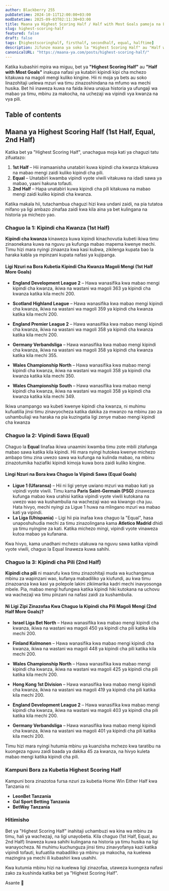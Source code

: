 ```yaml
---
author: Blackberry 255
pubDatetime: 2024-10-11T12:00:00+03:00
modDatetime: 2025-09-03T02:11:30+03:00
title: Maana ya Highest Scoring Half / Half with Most Goals pamoja na Ligi za Kubetia
slug: highest-scoring-half
featured: false
draft: false
tags: [highestscoringhalf, firsthalf, secondhalf, equal, halftime]
description: Jifunze maana ya soko la "Highest Scoring Half" au "Half with Most Goals" na ligi nzuri za kubetia soko hili kwa kila chaguo. Hapa tumetoa ufafanuzi wa chaguzi za 1st Half, Equal, na 2nd Half.
canonicalURL: "https://maana-ya.com/posts/highest-scoring-half/"
---
```


Katika kubashiri mpira wa miguu, bet ya **"Highest Scoring Half"** au **"Half with Most Goals"** inakupa nafasi ya kutabiri kipindi kipi cha mchezo kitakuwa na magoli mengi kuliko kingine. Hii ni moja ya bets au soko linazohitaji uelewa mzuri wa timu zinazoshindana na mfumo wa mechi husika. Bet hii inaweza kuwa na faida ikiwa unajua historia ya ufungaji wa mabao ya timu, mbinu za makocha, na uchezaji wa vipindi vya kwanza na vya pili.

## Table of contents

## Maana ya Highest Scoring Half (1st Half, Equal, 2nd Half)

Katika bet ya "Highest Scoring Half", unachagua moja kati ya chaguzi tatu zifuatazo:

1. **1st Half** – Hii inamaanisha unatabiri kuwa kipindi cha kwanza kitakuwa na mabao mengi zaidi kuliko kipindi cha pili.
2. **Equal** – Unatabiri kwamba vipindi vyote viwili vitakuwa na idadi sawa ya mabao, yaani hakuna tofauti.
3. **2nd Half** – Hapa unatabiri kuwa kipindi cha pili kitakuwa na mabao mengi zaidi kuliko kipindi cha kwanza.

Katika makala hii, tutachambua chaguzi hizi kwa undani zaidi, na pia tutatoa mifano ya ligi ambazo zinafaa zaidi kwa kila aina ya bet kulingana na historia ya michezo yao.

### Chaguo la 1: Kipindi cha Kwanza (1st Half)

**Kipindi cha kwanza** kinaweza kuwa kipindi kinachovutia kubeti ikiwa timu zinaonekana kuwa na nguvu ya kufunga mabao mapema kwenye mechi. Timu hizi mara nyingi zinaanza kwa kasi kubwa, zikilenga kupata bao la haraka kabla ya mpinzani kupata nafasi ya kujipanga.

#### Ligi Nzuri na Bora Kubetia Kipindi Cha Kwanza Magoli Mengi (1st Half More Goals)

- **England Development League 2** – Hawa wanasifika kwa mabao mengi kipindi cha kwanza, ikiwa na wastani wa magoli 363 ya kipindi cha kwanza katika kila mechi 200.
- **Scotland Highland League** – Hawa wanasifika kwa mabao mengi kipindi cha kwanza, ikiwa na wastani wa magoli 359 ya kipindi cha kwanza katika kila mechi 200.

- **England Premier League 2** – Hawa wanasifika kwa mabao mengi kipindi cha kwanza, ikiwa na wastani wa magoli 358 ya kipindi cha kwanza katika kila mechi 200.

- **Germany Verbandsliga** – Hawa wanasifika kwa mabao mengi kipindi cha kwanza, ikiwa na wastani wa magoli 358 ya kipindi cha kwanza katika kila mechi 355.

- **Wales Championship North** – Hawa wanasifika kwa mabao mengi kipindi cha kwanza, ikiwa na wastani wa magoli 358 ya kipindi cha kwanza katika kila mechi 350.

- **Wales Championship South** – Hawa wanasifika kwa mabao mengi kipindi cha kwanza, ikiwa na wastani wa magoli 358 ya kipindi cha kwanza katika kila mechi 349.

Ikiwa unampango wa kubeti kwenye kipindi cha kwanza, ni muhimu kufuatilia jinsi timu zinavyocheza katika dakika za mwanzo na mbinu zao za ushambuliaji wa haraka na pia kuzingatia ligi zenye mabao mengi kipindi cha kwanza

### Chaguo la 2: Vipindi Sawa (Equal)

Chaguo la **Equal** linafaa ikiwa unaamini kwamba timu zote mbili zitafunga mabao sawa katika kila kipindi. Hii mara nyingi hutokea kwenye michezo ambapo timu zina uwezo sawa wa kufunga na kulinda mabao, na mbinu zinazotumika haziafiki kipindi kimoja kuwa bora zaidi kuliko kingine.

#### Lingi Nzuri na Bora kwa Chaguo la Vipindi Sawa (Equal Goals)

- **Ligue 1 (Ufaransa)** – Hii ni ligi yenye uwiano mzuri wa mabao kati ya vipindi vyote viwili. Timu kama **Paris Saint-Germain (PSG)** zinaweza kufunga mabao kwa urahisi katika vipindi vyote viwili kutokana na uwezo wao wa kushambulia na wachezaji wao wa kiwango cha juu. Hata hivyo, mechi nyingi za Ligue 1 huwa na mlingano mzuri wa mabao kati ya vipindi.
- **La Liga (Uhispania)** – Ligi hii pia inafaa kwa chaguo la "Equal", hasa unaposhuhudia mechi za timu zinazolingana kama **Atletico Madrid** dhidi ya timu nyingine za kati. Katika michezo mingi, vipindi vyote vinaweza kutoa mabao ya kufanana.

Kwa hivyo, kama unadhani mchezo utakuwa na nguvu sawa katika vipindi vyote viwili, chaguo la Equal linaweza kuwa sahihi.

### Chaguo la 3: Kipindi cha Pili (2nd Half)

**Kipindi cha pili** ni maarufu kwa timu zinazohitaji muda wa kuchanganua mbinu za wapinzani wao, kufanya mabadiliko ya kiufundi, au kwa timu zinazoanza kwa kasi ya polepole lakini zikiimarika kadri mechi inavyosonga mbele. Pia, mabao mengi hufungwa katika kipindi hiki kutokana na uchovu wa wachezaji wa timu pinzani na nafasi zaidi za kushambulia.

#### Ni Ligi Zipi Zinazofaa Kwa Chaguo la Kipindi cha Pili Magoli Mengi (2nd Half More Goals)?

- **Israel Liga Bet North** – Hawa wanasifika kwa mabao mengi kipindi cha kwanza, ikiwa na wastani wa magoli 450 ya kipindi cha pili katika kila mechi 200.
- **Finland Kolmonen** – Hawa wanasifika kwa mabao mengi kipindi cha kwanza, ikiwa na wastani wa magoli 448 ya kipindi cha pili katika kila mechi 200.

- **Wales Championship North** – Hawa wanasifika kwa mabao mengi kipindi cha kwanza, ikiwa na wastani wa magoli 425 ya kipindi cha pili katika kila mechi 200.

- **Hong Kong 1st Division** – Hawa wanasifika kwa mabao mengi kipindi cha kwanza, ikiwa na wastani wa magoli 419 ya kipindi cha pili katika kila mechi 200.

- **England Development League 2** – Hawa wanasifika kwa mabao mengi kipindi cha kwanza, ikiwa na wastani wa magoli 403 ya kipindi cha pili katika kila mechi 200.

- **Germany Verbandsliga** – Hawa wanasifika kwa mabao mengi kipindi cha kwanza, ikiwa na wastani wa magoli 401 ya kipindi cha pili katika kila mechi 200.

Timu hizi mara nyingi hutumia mbinu ya kuanzisha mchezo kwa taratibu na kuongeza nguvu zaidi baada ya dakika 45 za kwanza, na hivyo kuleta mabao mengi katika kipindi cha pili.

### Kampuni Bora za Kubetia Highest Scoring Half

Kampuni bora zinazotoa fursa nzuri za kubetia Home Win Either Half kwa Tanzania ni:

- **<span class="text-success text-decoration-underline" onclick="OpenAff('leonbet')">LeonBet Tanzania</span>**
- **<span class="text-success text-decoration-underline" onclick="OpenAff('gsb')">Gal Sport Betting Tanzania</span>**
- **<span class="text-success text-decoration-underline" onclick="OpenAff('betway')">BetWay Tanzania</span>**

### Hitimisho

Bet ya "Highest Scoring Half" inahitaji uchambuzi wa kina wa mbinu za timu, hali ya wachezaji, na ligi unayobetia. Kila chaguo (1st Half, Equal, au 2nd Half) linaweza kuwa sahihi kulingana na historia ya timu husika na ligi wanayocheza. Ni muhimu kuchunguza jinsi timu zinavyofanya kazi katika vipindi tofauti, kufuatilia mabadiliko ya mbinu ya makocha, na kuelewa mazingira ya mechi ili kubashiri kwa usahihi.

Kwa kutumia mbinu hizi na kuelewa ligi zinazofaa, utaweza kuongeza nafasi zako za kushinda katika bet ya "Highest Scoring Half".

Asante 🙏
